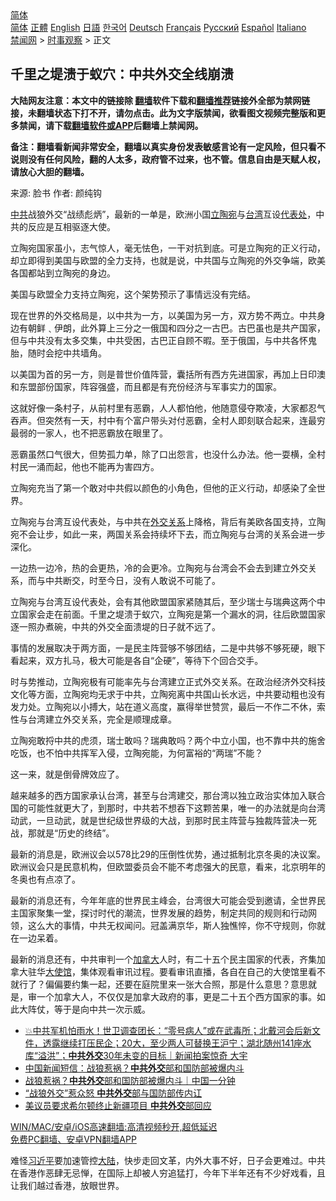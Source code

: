  <!-- 面包屑导航 --> <div class="breadcrumb"><!-- GTranslate: https://gtranslate.io/ -->  <div class="switcher notranslate">  <div class="selected">  <a href="#" onclick="return false;"> 简体</a>  </div>  <div class="option">  <a href="https://www.bannedbook.org" onclick="doGTranslate('zh-CN|zh-CN');jQuery('div.switcher div.selected a').html(jQuery(this).html());return false;" title="简体中文" class="nturl selected"> 简体</a>  <a href="https://www.bannedbook.org/zh-tw/" onclick="doGTranslate('zh-CN|zh-TW');jQuery('div.switcher div.selected a').html(jQuery(this).html());return false;" title="繁體中文" class="nturl"> 正體</a>  <a href="https://www.bannedbook.org/en/" onclick="doGTranslate('zh-CN|en');jQuery('div.switcher div.selected a').html(jQuery(this).html());return false;" title="English" class="nturl"> English</a>  <a href="https://www.bannedbook.org/ja/" onclick="doGTranslate('zh-CN|ja');jQuery('div.switcher div.selected a').html(jQuery(this).html());return false;" title="日本語" class="nturl"> 日語</a>  <a href="https://www.bannedbook.org/ko/" onclick="doGTranslate('zh-CN|ko');jQuery('div.switcher div.selected a').html(jQuery(this).html());return false;" title="한국어" class="nturl"> 한국어</a>  <a href="https://www.bannedbook.org/de/" onclick="doGTranslate('zh-CN|de');jQuery('div.switcher div.selected a').html(jQuery(this).html());return false;" title="Deutsch" class="nturl"> Deutsch</a>  <a href="https://www.bannedbook.org/fr/" onclick="doGTranslate('zh-CN|fr');jQuery('div.switcher div.selected a').html(jQuery(this).html());return false;" title="Français" class="nturl"> Français</a>  <a href="https://www.bannedbook.org/ru/" onclick="doGTranslate('zh-CN|ru');jQuery('div.switcher div.selected a').html(jQuery(this).html());return false;" title="Русский" class="nturl"> Русский</a>  <a href="https://www.bannedbook.org/es/" onclick="doGTranslate('zh-CN|es');jQuery('div.switcher div.selected a').html(jQuery(this).html());return false;" title="Español" class="nturl"> Español</a>  <a href="https://www.bannedbook.org/it/" onclick="doGTranslate('zh-CN|it');jQuery('div.switcher div.selected a').html(jQuery(this).html());return false;" title="Italiano" class="nturl"> Italiano</a>  </div>  </div>      <div class='breadcrumb-sub'><!-- Breadcrumb NavXT 6.3.0 --> <a href="https://www.bannedbook.org/" class="home">禁闻网</a> &gt; <a href="https://www.bannedbook.org/bnews/ssgc/" class="category">时事观察</a> &gt; 正文</div></div><h2>千里之堤溃于蚁穴：中共外交全线崩溃</h2> <p class="notice"><b>大陆网友注意：本文中的链接除 <a href="https://github.com/bannedbook/fanqiang" >翻墙</a>软件下载和<a href="https://github.com/killgcd/justmysocks/blob/master/README.md">翻墙推荐</a>链接外全部为禁网链接，未翻墙状态下打不开，请勿点击。此为文字版禁闻，欲看图文视频完整版和更多禁闻，请下载<a href="https://github.com/bannedbook/fanqiang">翻墙软件或APP</a>后翻墙上禁闻网。</p><p>备注：翻墙看新闻非常安全，翻墙以真实身份发表敏感言论有一定风险，但只看不说则没有任何风险，翻的人太多，政府管不过来，也不管。信息自由是天赋人权，请放心大胆的翻墙。</b></p>  <div class="entry"> <p>来源:&nbsp;脸书                            作者:&nbsp;颜纯钩                                                 </p> <p><a href="https://www.bannedbook.org/bnews/tag/%e4%b8%ad%e5%85%b1/" class="st_tag internal_tag" rel="tag" title="标签 中共 下的日志">中共</a>战狼外交“战绩彪炳”，最新的一单是，欧洲小国<a href="https://www.bannedbook.org/bnews/tag/%e7%ab%8b%e9%99%b6%e5%ae%9b/" class="st_tag internal_tag" rel="tag" title="标签 立陶宛 下的日志">立陶宛</a>与<a href="https://www.bannedbook.org/bnews/tag/%e5%8f%b0%e6%b9%be/" class="st_tag internal_tag" rel="tag" title="标签 台湾 下的日志">台湾</a>互设<a href="https://www.bannedbook.org/bnews/tag/%E4%BB%A3%E8%A1%A8%E5%A4%84/" class="st_tag internal_tag" rel="tag" title="标签 代表处 下的日志">代表处</a>，中共的反应是互相驱逐大使。</p> <p>立陶宛国家虽小，志气惊人，毫无怯色，一干对抗到底。可是立陶宛的正义行动，却立即得到美国与欧盟的全力支持，也就是说，中共国与立陶宛的外交争端，欧美各国都站到立陶宛的身边。</p> <p>美国与欧盟全力支持立陶宛，这个架势预示了事情远没有完结。</p> <p>现在世界的外交格局是，以中共为一方，以美国为另一方，双方势不两立。中共身边有朝鲜﹑伊朗，此外算上三分之一俄国和四分之一古巴。古巴虽也是共产国家，但与中共没有太多交集，中共受困，古巴正自顾不暇。至于俄国，与中共各怀鬼胎，随时会挖中共墙角。</p>  <p>以美国为首的另一方，则是普世价值阵营，囊括所有西方先进国家，再加上日印澳和东盟部份国家，阵容强盛，而且都是有充份经济与军事实力的国家。</p> <p>这就好像一条村子，从前村里有恶霸，人人都怕他，他随意侵夺欺凌，大家都忍气吞声。但突然有一天，村中有个富户带头对付恶霸，全村人即刻联合起来，连最穷最弱的一家人，也不把恶霸放在眼里了。</p> <p>恶霸虽然口气很大，但势孤力单，除了口出怨言，也没什么办法。他一耍横，全村村民一涌而起，他也不能再为害四方。</p> <p>立陶宛充当了第一个敢对中共假以颜色的小角色，但他的正义行动，却感染了全世界。</p> <p>立陶宛与台湾互设代表处，与中共在<a href="https://www.bannedbook.org/bnews/tag/%E5%A4%96%E4%BA%A4%E5%85%B3%E7%B3%BB/" class="st_tag internal_tag" rel="tag" title="标签 外交关系 下的日志">外交关系</a>上降格，背后有美欧各国支持，立陶宛不会让步，如此一来，两国关系会持续坏下去，而立陶宛与台湾的关系会进一步深化。</p>  <p>一边热一边冷，热的会更热，冷的会更冷。立陶宛与台湾会不会去到建立外交关系，而与中共断交，时至今日，没有人敢说不可能了。</p> <p>立陶宛与台湾互设代表处，会有其他欧盟国家紧随其后，至少瑞士与瑞典这两个中立国家会走在前面。千里之堤溃于蚁穴，立陶宛是第一个漏水的洞，往后欧盟国家逐一照办煮碗，中共的外交全面溃堤的日子就不远了。</p> <p>事情的发展取决于两方面，一是民主阵营够不够团结，二是中共够不够死硬，眼下看起来，双方扎马，极大可能是各自“企硬”，等待下个回合交手。</p> <p>时与势推动，立陶宛极有可能率先与台湾建立正式外交关系。在政治经济外交科技文化等方面，立陶宛均无求于中共，立陶宛离中共国山长水远，中共要动粗也没有发力处。立陶宛以小搏大，站在道义高度，赢得举世赞赏，最后一不作二不休，索性与台湾建立外交关系，完全是顺理成章。</p> <p>立陶宛敢捋中共的虎须，瑞士敢吗？瑞典敢吗？两个中立小国，也不靠中共的施舍吃饭，也不怕中共挥军入侵，立陶宛能，为何富裕的“两瑞”不能？</p>  <p>这一来，就是倒骨牌效应了。</p> <p>越来越多的西方国家承认台湾，甚至与台湾建交，那台湾以独立政治实体加入联合国的可能性就更大了，到那时，中共若不想吞下这颗苦果，唯一的办法就是向台湾动武，一旦动武，就是世纪级世界级的大战，到那时民主阵营与独裁阵营决一死战，那就是“历史的终结”。</p> <p>最新的消息是，欧洲议会以578比29的压倒性优势，通过抵制北京冬奥的决议案。欧洲议会只是民意机构，但欧盟委员会不能不考虑强大的民意，看来，北京明年的冬奥也有点凉了。</p> <p>最新的消息还有，今年年底的世界民主峰会，台湾很大可能会受到邀请，全世界民主国家聚集一堂，探讨时代的潮流，世界发展的趋势，制定共同的规则和行动网领，这么大的事情，中共无权闻问。冠盖满京华，斯人独憔悴，你不守规则，你就在一边呆着。</p> <p>最新的消息还有，中共审判一个<a href="https://www.bannedbook.org/bnews/tag/%e5%8a%a0%e6%8b%bf%e5%a4%a7/" class="st_tag internal_tag" rel="tag" title="标签 加拿大 下的日志">加拿大</a>人时，有二十五个民主国家的代表，齐集加拿大驻华<a href="https://www.bannedbook.org/bnews/tag/%E5%A4%A7%E4%BD%BF%E9%A6%86/" class="st_tag internal_tag" rel="tag" title="标签 大使馆 下的日志">大使馆</a>，集体观看审讯过程。要看审讯直播，各自在自己的大使馆里看不就行了？偏偏要约集一起，还要在庭院里来一张大合照，那是什么意思？意思就是，审一个加拿大人，不仅仅是加拿大政府的事，更是二十五个西方国家的事。如此大阵仗，等于是向中共一次示威。</p>  <ul class='op-related-articles' title='相关阅读'> <li><a href='https://www.bannedbook.org/bnews/bannedvideo/20210813/1605526.html' target='_blank'>💥中共军机怕雨水！世卫调查团长：“零号病人”或在武毒所；北戴河会后新文件，透露继续打压民企；20大，至少两人可替换王沪宁；湖北随州141座水库“溢洪”；<b>中共外交</b>30年未变的目标｜新闻拍案惊奇 大宇</a></li> <li><a href='https://www.bannedbook.org/bnews/bannedvideo/20210812/1604907.html' target='_blank'>中国新闻短信：战狼惹祸？<b>中共外交</b>部和国防部被爆内斗</a></li> <li><a href='https://www.bannedbook.org/bnews/taiwannews/20210810/1603888.html' target='_blank'>战狼惹祸？<b>中共外交</b>部和国防部被爆内斗｜中国一分钟</a></li> <li><a href='https://www.bannedbook.org/bnews/comments/20210810/1603712.html' target='_blank'>“战狼外交”惹众怒 <b>中共外交</b>部与国防部传内讧</a></li> <li><a href='https://www.bannedbook.org/bnews/comments/20210801/1597959.html' target='_blank'>美议员要求希尔顿终止新疆项目 <b>中共外交</b>部回应</a></li> </ul> <p class="texttj"> <a href="https://github.com/bannedbook/fanqiang/wiki/V2ray%E6%9C%BA%E5%9C%BA" target="_blank">WIN/MAC/安卓/iOS高速翻墙:高清视频秒开,超低延迟</a><br/> <a href="https://github.com/bannedbook/fanqiang/wiki/%E7%A6%81%E9%97%BB%E7%BD%91%E5%AE%89%E5%8D%93%E7%BF%BB%E5%A2%99%E6%96%B0%E9%97%BBAPP" target="_blank">免费PC翻墙、安卓VPN翻墙APP</a></p><p>难怪<a href="https://www.bannedbook.org/bnews/tag/%e4%b9%a0%e8%bf%91%e5%b9%b3/" class="st_tag internal_tag" rel="tag" title="标签 习近平 下的日志">习近平</a>要加速管控<span class='wp_keywordlink_affiliate'><a href="https://www.bannedbook.org/" title="大陆" target="_blank">大陆</a></span>，快步走回文革，内外大事不好，日子会更难过。中共在香港作恶肆无忌惮，在国际上却被人穷追猛打，今年下半年还有不少好戏看，且让我们越过香港，放眼世界。</p><a name='sharetosocial'></a>  <div style="margin-bottom:5px;padding-bottom:5px;clear:both"> <div id="archive-pix-1" class="banner-ads"> <!-- AuctionX Display platform tag START --> <div id="26318x728x90x621x_ADSLOT2" clicktrack="%%CLICK_URL_ESC%%"></div> <!-- AuctionX Display platform tag END --> </div> <div id="archive-pix-2" class="banner-ads"> <!-- AuctionX Display platform tag START --> <div id="26315x300x250x621x_ADSLOT2" clicktrack="%%CLICK_URL_ESC%%"></div> <!-- AuctionX Display platform tag END --> </div> </div>  <div id="archive-pix-1" class="banner-ads"> <!-- AuctionX Display platform tag START --> <div id="26318x728x90x621x_ADSLOT3" clicktrack="%%CLICK_URL_ESC%%"></div> <!-- AuctionX Display platform tag END --> </div> </div><!--END ENTRY--> 